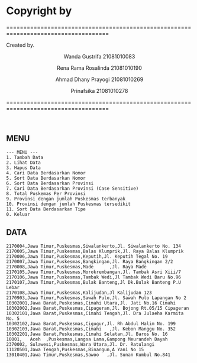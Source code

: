 # Copyright by
<p> ==================================================================================== </p>
<p>        Created by.                  </p>
<p align="center"> Wanda Gustrifa          21081010083 </p>
<p align="center"> Rena Rama Rosalinda     21081010190 </p>
<p align="center"> Ahmad Dhany Prayogi     21081010269 </p>
<p align="center"> Prinafsika              21081010278 </p>
<p> ==================================================================================== </p>
<br>

## MENU
```
--- MENU ---
1. Tambah Data
2. Lihat Data
3. Hapus Data
4. Cari Data Berdasarkan Nomor
5. Sort Data Berdasarkan Nomor
6. Sort Data Berdasarkan Provinsi
7. Cari Data Berdasarkan Provinsi (Case Sensitive)
8. Total Puskemas Per Provinsi
9. Provinsi dengan jumlah Puskesmas terbanyak
10. Provinsi dengan jumlah Puskesmas tersedikit
11. Sort Data Berdasarkan Tipe
0. Keluar
```

## DATA
```
2170004,Jawa Timur,Puskesmas,Siwalankerto,Jl. Siwalankerto No. 134
2170005,Jawa Timur,Puskesmas,Balas Klumprik,Jl. Raya Balas Klumprik
2170006,Jawa Timur,Puskesmas,Keputih,Jl. Keputih Tegal No. 19
2170007,Jawa Timur,Puskesmas,Bangkingan,Jl. Raya Bangkingan 2/2
2170008,Jawa Timur,Puskesmas,Made      ,Jl. Raya Made
2170105,Jawa Timur,Puskesmas,Morokrembangan,Jl. Tambak Asri Xiii/7
2170106,Jawa Timur,Puskesmas,Tambak Wedi,Jl Tambak Wedi Baru No.96
2170107,Jawa Timur,Puskesmas,Bulak Banteng,Jl Dk.Bulak Banteng P.U Lebar
2170108,Jawa Timur,Puskesmas,Kalijudan,Jl Kalijudan 123
2170903,Jawa Timur,Puskesmas,Sawah Pulo,Jl. Sawah Pulo Lapangan No 2
10302001,Jawa Barat,Puskesmas,Cimahi Utara,Jl. Jati No.16 Cimahi
10302002,Jawa Barat,Puskesmas,Cipageran,Jl. Bojong Rt.05/15 Cipageran
10302101,Jawa Barat,Puskesmas,Cimahi Tengah,Jl. Dra Julaeha Karmita No. 5
10302102,Jawa Barat,Puskesmas,Cigugur,Jl. Rh Abdul Halim No. 199
10302103,Jawa Barat,Puskesmas,Cimahi   ,Jl. Kebon Manggu No. 352
10302201,Jawa Barat,Puskesmas,Cimahi Selatan,Jl. Baros No. 16
10001,   Aceh  ,Puskesmas,Langsa Lama,Gampong Meurandeh Dayah
2370002, Sulawesi,Puskesmas,Wara Utara,Jl. Dr. Ratulangi
11120501,Jawa Tengah,Puskesmas,Binangun,A Yani No 15
13010401,Jawa Timur,Puskesmas,Sawoo   ,Jl. Sunan Kumbul No.841
```
